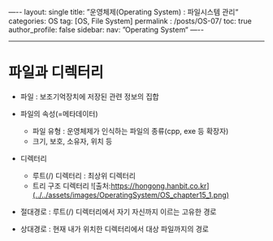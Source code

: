 —--
layout: single
title: ”운영체제(Operating System) : 파일시스템 관리“
categories: OS
tag: [OS, File System]
permalink : /posts/OS-07/
toc: true
author_profile: false
sidebar:
  nav: ”Operating System“
—--

<hr>

# 파일과 디렉터리

* 파일 : 보조기억장치에 저장된 관련 정보의 집합
* 파일의 속성(=메타데이터)
  * 파일 유형 : 운영체제가 인식하는 파일의 종류(cpp, exe 등 확장자)
  *  크기, 보호, 소유자, 위치 등
* 디렉터리
  * 루트(/) 디렉터리 : 최상위 디렉터리
  * 트리 구조 디렉터리
![출처:https://hongong.hanbit.co.kr](../../assets/images/OperatingSystem/OS_chapter15_1.png) 

* 절대경로 : 루트(/) 디렉터리에서 자기 자신까지 이르는 고유한 경로
* 상대경로 : 현재 내가 위치한 디렉터리에서 대상 파일까지의 경로
  
   